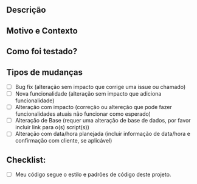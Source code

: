 <!--- Provide a general summary of your changes in the Title above -->

## Descrição
<!--- Describe your changes in detail -->

## Motivo e Contexto
<!--- Why is this change required? What problem does it solve? -->
<!--- If it fixes an open issue, please link to the issue here. -->

## Como foi testado?
<!--- Please describe in detail how you tested your changes. -->
<!--- Include details of your testing environment, tests ran to see how -->
<!--- your change affects other areas of the code, etc. -->

## Tipos de mudanças
<!--- What types of changes does your code introduce? Put an `x` in all the boxes that apply: -->
- [ ] Bug fix (alteração sem impacto que corrige uma issue ou chamado)
- [ ] Nova funcionalidade (alteração sem impacto que adiciona funcionalidade)
- [ ] Alteração com impacto (correção ou altereção  que pode fazer funcionalidades atuais não funcionar como esperado)
- [ ] Alteração de Base (requer uma alteração de base de dados, por favor incluir link para o(s) script(s))
- [ ] Alteração com data/hora planejada (incluir informação de data/hora e confirmação com cliente, se aplicável)

## Checklist:
<!--- Go over all the following points, and put an `x` in all the boxes that apply. -->
<!--- If you're unsure about any of these, don't hesitate to ask. We're here to help! -->
- [ ] Meu código segue o estilo e padrões de código deste projeto.
